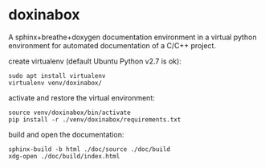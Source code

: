 # doxinabox

A sphinx+breathe+doxygen documentation environment in a virtual python environment for automated documentation of a C/C++ project.

create virtualenv (default Ubuntu Python v2.7 is ok):

    sudo apt install virtualenv
    virtualenv venv/doxinabox/

activate and restore the virtual environment:

    source venv/doxinabox/bin/activate
    pip install -r ./venv/doxinabox/requirements.txt

build and open the documentation:

    sphinx-build -b html ./doc/source ./doc/build
    xdg-open ./doc/build/index.html
